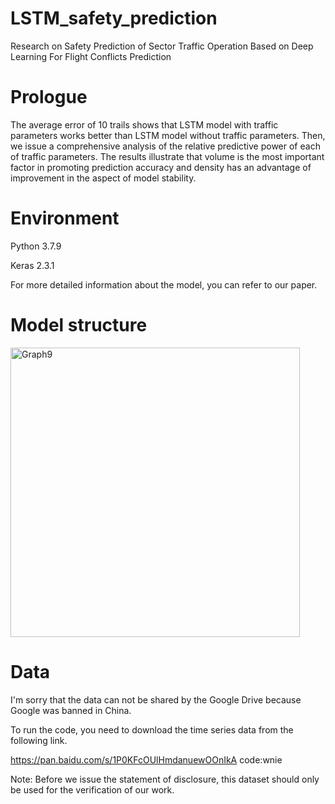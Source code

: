 # LSTM_safety_prediction
Research on Safety Prediction of Sector Traffic Operation Based on Deep Learning
For Flight Conflicts Prediction

# Prologue
The average error of 10 trails shows that LSTM model with traffic parameters works better than LSTM model without traffic parameters. Then, we issue a comprehensive analysis of the relative predictive power of each of traffic parameters. The results illustrate that volume is the most important factor in promoting prediction accuracy and density has an advantage of improvement in the aspect of model stability.

# Environment

Python 3.7.9

Keras 2.3.1

For more detailed information about the model, you can refer to our paper.

# Model structure

<img width="463" alt="Graph9" src="https://user-images.githubusercontent.com/84003397/118348633-3daa2680-b57e-11eb-85f0-114229409312.png">

# Data
I'm sorry that the data can not be shared by the Google Drive because Google was banned in China.

To run the code, you need to download the time series data from the following link.

https://pan.baidu.com/s/1P0KFcOUlHmdanuewOOnIkA   code:wnie

Note: Before we issue the statement of disclosure, this dataset should only be used for the verification of our work.

